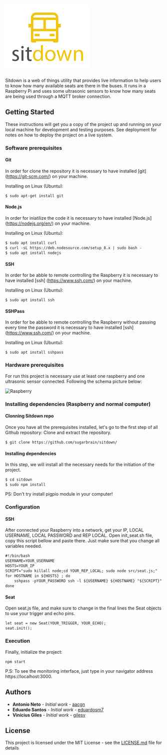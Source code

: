 # ![Sitdown](/src/view/assets/images/logo.png)

Sitdown is a web of things utility that provides live information to help users to know how many available seats are there in the buses. It runs in a Raspberry Pi and uses some ultrasonic sensors to know how many seats are being used through a MQTT broker connection.

## Getting Started

These instructions will get you a copy of the project up and running on your local machine for development and testing purposes. See deployment for notes on how to deploy the project on a live system.

### Software prerequisites

#### Git

In order for clone the repository it is necessary to have installed [git] (https://git-scm.com/) on your machine.

Installing on Linux (Ubuntu):
```
$ sudo apt-get install git
```
#### Node.js

In order for iniatilize the code it is necessary to have installed [Node.js] (https://nodejs.org/en/) on your machine.

Installing on Linux (Ubuntu):
```
$ sudo apt install curl
$ curl -sL https://deb.nodesource.com/setup_8.x | sudo bash -
$ sudo apt install nodejs
```
#### SSH

In order for be abble to remote controlling the Raspberry it is necessary to have installed [ssh] (https://www.ssh.com/) on your machine.

Installing on Linux (Ubuntu):
```
$ sudo apt install ssh
```

#### SSHPass

In order for be abble to remote controlling the Raspberry without passing every time the password it is necessary to have installed [ssh] (https://www.ssh.com/) on your machine.

Installing on Linux (Ubuntu):
```
$ sudo apt install sshpass
```

### Hardware prerequisites

For run this project is necessary use at least one raspberry and one ultrasonic sensor connected. Following the schema picture below:

![Raspberry](https://raw.githubusercontent.com/fivdi/pigpio/master/example/distance-hc-sr04.png)

### Installing dependencies (Raspberry and normal computer)

#### Clonning Sitdown repo

Once you have all the prerequisites installed, let's go to the first step of all Github repository: Clone and extract the repository.

```
$ git clone https://github.com/sugarbrain/sitdown/
```

#### Installing dependencies

In this step, we will install all the necessary needs for the initiation of the project.

```
$ cd sitdown
$ sudo npm install
```

PS: Don't try install pigpio module in your computer!

### Configuration

#### SSH

After connected your Raspberry into a network, get your IP, LOCAL USERNAME, LOCAL PASSWORD and REP LOCAL. Open init_seat.sh file, copy this script bellow and paste there. Just make sure that you change all variables needed.

```
#!/bin/bash
USERNAME=YOUR_USERNAME
HOSTS=YOUR_IP
SCRIPT="sudo killall node;cd YOUR_REP_LOCAL; sudo node src/seat.js;"
for HOSTNAME in ${HOSTS} ; do
    sshpass -pYOUR_PASSWORD ssh -l ${USERNAME} ${HOSTNAME} "${SCRIPT}"
done
```

#### Seat

Open seat.js file, and make sure to change in the final lines the Seat objects to use your trigger and echo pins.

```
let seat = new Seat(YOUR_TRIGGER, YOUR_ECHO);
seat.init();
```

### Execution

Finally, initialize the project:

```
npm start
```

P.S: To see the monitoring interface, just type in your navigator address https://localhost:3000.

## Authors

* **Antonio Neto** - *Initial work* - [aacgn](https://github.com/aacgn)
* **Eduardo Santos** - *Initial work* - [eduardosm7](https://github.com/eduardosm7)
* **Vinícius Giles** - *Initial work* - [gilesv](https://github.com/gilesv)

## License

This project is licensed under the MIT License - see the [LICENSE.md](LICENSE.md) file for details
